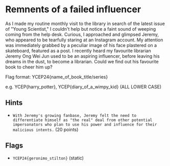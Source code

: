 # Remnents of a failed influencer

As I made my routine monthly visit to the library in search of the latest issue of "Young Scientist," I couldn't help but notice a faint sound of weeping coming from the help desk. Curious, I approached and glimpsed Jeremy, who appeared to be tearfully staring at an Instagram account. My attention was immediately grabbed by a peculiar image of his face plastered on a skateboard, featured as a post. I recently heard my favourite librarian Jeremy Ong Wei Jun used to be an aspiring influencer, before leaving his dreams in the dust, to become a librarian. Could we find out his favourite book to cheer him up? 

Flag format: YCEP24{name_of_book_title/series}  

e.g. YCEP{harry_potter}, YCEP{diary_of_a_wimpy_kid} (ALL LOWER CASE)
## Hints  
- `With Jeremy's growing fanbase, Jeremy felt the need to differentiate himself as "the real" deal from other potential impersonators who plan to use his power and influence for their malicious intents.` (20 points)  

## Flags
- `YCEP24{geronimo_stilton}` (static)


